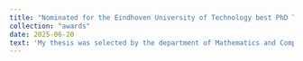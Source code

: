 ```yaml
---
title: "Nominated for the Eindhoven University of Technology best PhD Thesis Award"
collection: "awards"
date: 2025-06-20
text: 'My thesis was selected by the department of Mathematics and Computer Science to be nominated for the university wide Best PhD thesis award.'
---
```


